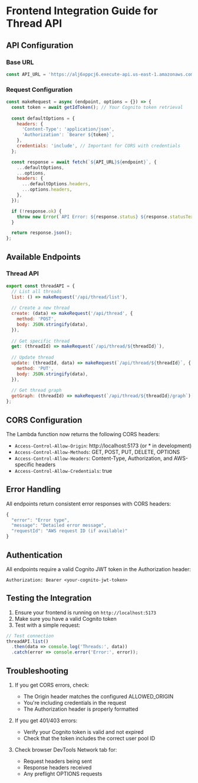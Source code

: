 # Frontend Integration Guide for Thread API

## API Configuration

### Base URL
```javascript
const API_URL = 'https://alj6xppcj6.execute-api.us-east-1.amazonaws.com/prod';
```

### Request Configuration
```javascript
const makeRequest = async (endpoint, options = {}) => {
  const token = await getIdToken(); // Your Cognito token retrieval
  
  const defaultOptions = {
    headers: {
      'Content-Type': 'application/json',
      'Authorization': `Bearer ${token}`,
    },
    credentials: 'include', // Important for CORS with credentials
  };

  const response = await fetch(`${API_URL}${endpoint}`, {
    ...defaultOptions,
    ...options,
    headers: {
      ...defaultOptions.headers,
      ...options.headers,
    },
  });

  if (!response.ok) {
    throw new Error(`API Error: ${response.status} ${response.statusText}`);
  }

  return response.json();
};
```

## Available Endpoints

### Thread API
```javascript
export const threadAPI = {
  // List all threads
  list: () => makeRequest('/api/thread/list'),
  
  // Create a new thread
  create: (data) => makeRequest('/api/thread', {
    method: 'POST',
    body: JSON.stringify(data),
  }),
  
  // Get specific thread
  get: (threadId) => makeRequest(`/api/thread/${threadId}`),
  
  // Update thread
  update: (threadId, data) => makeRequest(`/api/thread/${threadId}`, {
    method: 'PUT',
    body: JSON.stringify(data),
  }),
  
  // Get thread graph
  getGraph: (threadId) => makeRequest(`/api/thread/${threadId}/graph`),
};
```

## CORS Configuration
The Lambda function now returns the following CORS headers:
- `Access-Control-Allow-Origin`: http://localhost:5173 (or * in development)
- `Access-Control-Allow-Methods`: GET, POST, PUT, DELETE, OPTIONS
- `Access-Control-Allow-Headers`: Content-Type, Authorization, and AWS-specific headers
- `Access-Control-Allow-Credentials`: true

## Error Handling
All endpoints return consistent error responses with CORS headers:
```javascript
{
  "error": "Error type",
  "message": "Detailed error message",
  "requestId": "AWS request ID (if available)"
}
```

## Authentication
All endpoints require a valid Cognito JWT token in the Authorization header:
```
Authorization: Bearer <your-cognito-jwt-token>
```

## Testing the Integration
1. Ensure your frontend is running on `http://localhost:5173`
2. Make sure you have a valid Cognito token
3. Test with a simple request:

```javascript
// Test connection
threadAPI.list()
  .then(data => console.log('Threads:', data))
  .catch(error => console.error('Error:', error));
```

## Troubleshooting
1. If you get CORS errors, check:
   - The Origin header matches the configured ALLOWED_ORIGIN
   - You're including credentials in the request
   - The Authorization header is properly formatted

2. If you get 401/403 errors:
   - Verify your Cognito token is valid and not expired
   - Check that the token includes the correct user pool ID

3. Check browser DevTools Network tab for:
   - Request headers being sent
   - Response headers received
   - Any preflight OPTIONS requests
